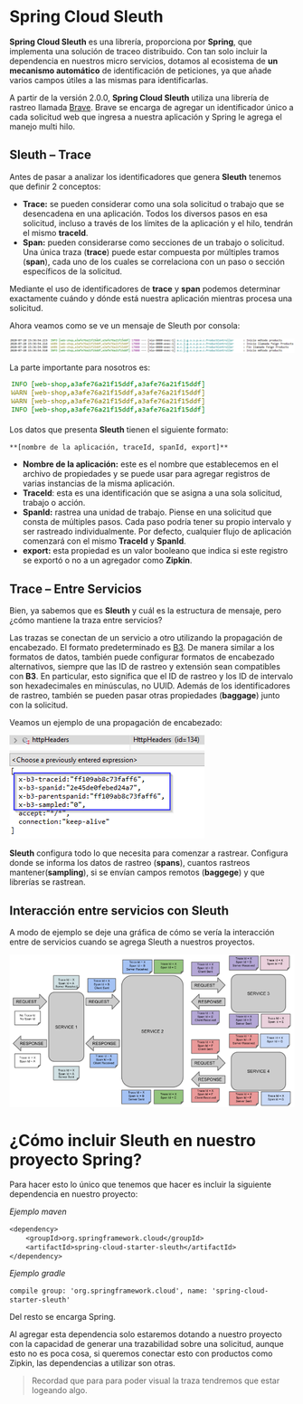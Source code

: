 # Spring Cloud Sleuth
**Spring Cloud Sleuth** es una librería, proporciona por **Spring**, que implementa una solución de traceo distribuido. Con tan solo incluir la dependencia en nuestros micro servicios, dotamos al ecosistema de **un mecanismo automático** de identificación de peticiones, ya que añade varios campos útiles a las mismas para identificarlas. 

A partir de la versión 2.0.0, **Spring Cloud Sleuth** utiliza una librería de rastreo llamada [Brave](https://github.com/openzipkin/brave). Brave se encarga de agregar un identificador único a cada solicitud web que ingresa a nuestra aplicación y Spring le agrega el manejo multi hilo.

## Sleuth – Trace
Antes de pasar a analizar los identificadores que genera **Sleuth** tenemos que definir 2 conceptos:
* **Trace:** se pueden considerar como una sola solicitud o trabajo que se desencadena en una aplicación. Todos los diversos pasos en esa solicitud, incluso a través de los límites de la aplicación y el hilo, tendrán el mismo **traceId**.
* **Span:** pueden considerarse como secciones de un trabajo o solicitud. Una única traza (**trace**) puede estar compuesta por múltiples tramos (**span**), cada uno de los cuales se correlaciona con un paso o sección específicos de la solicitud. 
 
Mediante el uso de identificadores de **trace** y **span** podemos determinar exactamente cuándo y dónde está nuestra aplicación mientras procesa una solicitud.

Ahora veamos como se ve un mensaje de Sleuth por consola:

![](img/sleuth_01.png)

La parte importante para nosotros es:

![](img/sleuth_02.png)

Los datos que presenta **Sleuth** tienen el siguiente formato:
    
    **[nombre de la aplicación, traceId, spanId, export]**

* **Nombre de la aplicación:** este es el nombre que establecemos en el archivo de propiedades y se puede usar para agregar registros de varias instancias de la misma aplicación.
* **TraceId**: esta es una identificación que se asigna a una sola solicitud, trabajo o acción.  
* **SpanId:** rastrea una unidad de trabajo. Piense en una solicitud que consta de múltiples pasos. Cada paso podría tener su propio intervalo y ser rastreado individualmente. Por defecto, cualquier flujo de aplicación comenzará con el mismo **TraceId** y **SpanId**.
* **export:** esta propiedad es un valor booleano que indica si este registro se exportó o no a un agregador como **Zipkin**. 

## Trace – Entre Servicios
Bien, ya sabemos que es **Sleuth** y cuál es la estructura de mensaje, pero ¿cómo mantiene la traza entre servicios?

Las trazas se conectan de un servicio a otro utilizando la propagación de encabezado. El formato predeterminado es [B3](https://github.com/openzipkin/b3-propagation). De manera similar a los formatos de datos, también puede configurar formatos de encabezado alternativos, siempre que las ID de rastreo y extensión sean compatibles con **B3**. En particular, esto significa que el ID de rastreo y los ID de intervalo son hexadecimales en minúsculas, no UUID. Además de los identificadores de rastreo, también se pueden pasar otras propiedades (**baggage**) junto con la solicitud.

Veamos un ejemplo de una propagación de encabezado:

![](img/sleuth_03.png)

**Sleuth** configura todo lo que necesita para comenzar a rastrear. Configura donde se informa los datos de rastreo (**spans**), cuantos rastreos mantener(**sampling**), si se envían campos remotos (**baggege**) y que librerías se rastrean.

## Interacción entre servicios con Sleuth

A modo de ejemplo se deje una gráfica de cómo se vería la interacción entre de servicios cuando se agrega Sleuth a nuestros proyectos.

![](img/sleuth_04.png)

# ¿Cómo incluir Sleuth en nuestro proyecto Spring?
Para hacer esto lo único que tenemos que hacer es incluir la siguiente dependencia en nuestro proyecto:

_Ejemplo maven_

    <dependency>
		<groupId>org.springframework.cloud</groupId>
		<artifactId>spring-cloud-starter-sleuth</artifactId>
	</dependency>

_Ejemplo gradle_

	compile group: 'org.springframework.cloud', name: 'spring-cloud-starter-sleuth'

Del resto se encarga Spring.

Al agregar esta dependencia solo estaremos dotando a nuestro proyecto con la capacidad de generar una trazabilidad sobre una solicitud, aunque esto no es poca cosa, si queremos conectar esto con productos como Zipkin, las dependencias a utilizar son otras. 

> Recordad que para para poder visual la traza tendremos que estar logeando algo.
